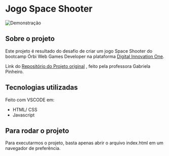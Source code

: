 # Jogo Space Shooter

![Demonstração]()

## Sobre o projeto

Este projeto é resultado do desafio de criar um jogo Space Shooter do bootcamp Órbi Web Games Developer na plataforma [Digital Innovation One](https://www.dio.me).

Link do [Repositório do Projeto original](https://github.com/SpruceGabriela/space-shooter-dio) , feito pela professora Gabriela Pinheiro.

## Tecnologias utilizadas

Feito com VSCODE em:

- HTML/ CSS
- Javascript

## Para rodar o projeto

Para executarmos o projeto, basta apenas abrir o arquivo index.html em um navegador de preferência.